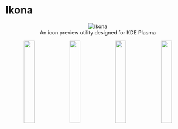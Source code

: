 # Ikona
<p align="center">
  <img src="https://invent.kde.org/kde/ikona/raw/master/data/org.kde.Ikona.svg" alt="Ikona"/>
  <br>
  An icon preview utility designed for KDE Plasma
</p>

<p align="center">
  <img width="24%" src="https://cdn.kde.org/screenshots/ikona/home-screenshot.png" />  
  <img width="24%" src="https://cdn.kde.org/screenshots/ikona/colour-screenshot.png" />  
  <img width="24%" src="https://cdn.kde.org/screenshots/ikona/colour-screenshot-dark.png" />  
  <!-- <img width="19%" src="https://cdn.kde.org/screenshots/ikona/monochrome-screenshot.png" />  -->
  <img width="24%" src="https://cdn.kde.org/screenshots/ikona/colour-palette-screenshot.png" />  
</p>
